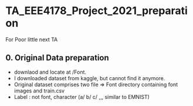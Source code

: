 # TA_EEE4178_Project_2021_preparation
For Poor little next TA

## 0. Original Data preparation
* downlaod and locate at /Font.
* I downloaded dataset from kaggle, but cannot find it anymore.
* Original dataset comprises two file => Font directory containing font images and train.csv
* Label : not font, character (a/ b/ c/ ,,, similar to EMNIST) 
